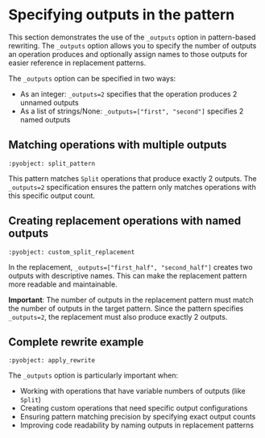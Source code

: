 # Specifying outputs in the pattern

This section demonstrates the use of the `_outputs` option in pattern-based rewriting.
The `_outputs` option allows you to specify the number of outputs an operation produces
and optionally assign names to those outputs for easier reference in replacement patterns.

The `_outputs` option can be specified in two ways:
- As an integer: `_outputs=2` specifies that the operation produces 2 unnamed outputs
- As a list of strings/None: `_outputs=["first", "second"]` specifies 2 named outputs

## Matching operations with multiple outputs

```{literalinclude} examples/outputs_option.py
:pyobject: split_pattern
```

This pattern matches `Split` operations that produce exactly 2 outputs. The `_outputs=2`
specification ensures the pattern only matches operations with this specific output count.

## Creating replacement operations with named outputs

```{literalinclude} examples/outputs_option.py
:pyobject: custom_split_replacement
```

In the replacement, `_outputs=["first_half", "second_half"]` creates two outputs with
descriptive names. This can make the replacement pattern more readable and maintainable.

**Important**: The number of outputs in the replacement pattern must match the number of 
outputs in the target pattern. Since the pattern specifies `_outputs=2`, the replacement
must also produce exactly 2 outputs.

## Complete rewrite example

```{literalinclude} examples/outputs_option.py
:pyobject: apply_rewrite
```

The `_outputs` option is particularly important when:
- Working with operations that have variable numbers of outputs (like `Split`)
- Creating custom operations that need specific output configurations
- Ensuring pattern matching precision by specifying exact output counts
- Improving code readability by naming outputs in replacement patterns
